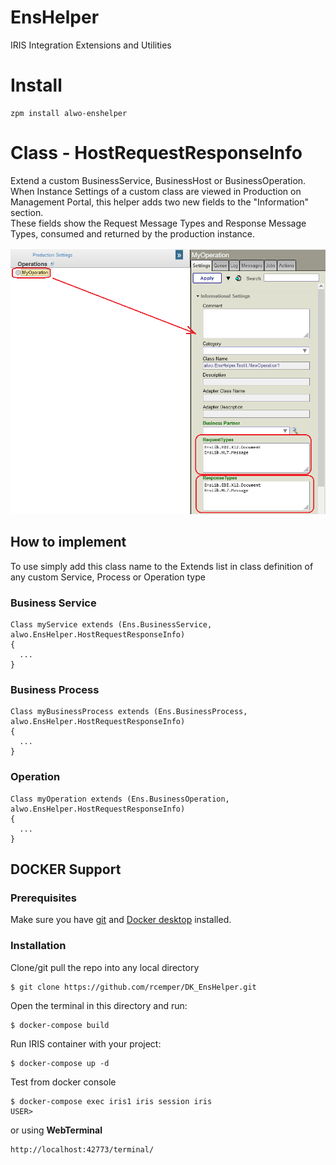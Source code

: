 # EnsHelper
IRIS Integration Extensions and Utilities 

# Install
```
zpm install alwo-enshelper
```

# Class - HostRequestResponseInfo
Extend a custom BusinessService, BusinessHost or BusinessOperation.<br/>
When Instance Settings of a custom class are viewed in Production on Management Portal, this helper adds two new fields to the "Information" section.<br/>
These fields show the Request Message Types and Response Message Types, consumed and returned by the production instance.

![Image Show Request Response Types](img/HostRequestResponseInfo.png)

## How to implement
To use simply add this class name to the Extends list in class definition of any custom Service, Process or Operation type<br/>

### Business Service

```objectScript
Class myService extends (Ens.BusinessService, alwo.EnsHelper.HostRequestResponseInfo)
{
  ...
}
```

### Business Process

```objectScript
Class myBusinessProcess extends (Ens.BusinessProcess, alwo.EnsHelper.HostRequestResponseInfo)
{
  ...
}
```

### Operation

```objectScript
Class myOperation extends (Ens.BusinessOperation, alwo.EnsHelper.HostRequestResponseInfo)
{
  ...
}
```
## DOCKER Support
### Prerequisites   
Make sure you have [git](https://git-scm.com/book/en/v2/Getting-Started-Installing-Git) and [Docker desktop](https://www.docker.com/products/docker-desktop) installed.    
### Installation    
Clone/git pull the repo into any local directory
```
$ git clone https://github.com/rcemper/DK_EnsHelper.git
```
Open the terminal in this directory and run:
```
$ docker-compose build
```
Run IRIS container with your project:
```
$ docker-compose up -d
```
Test from docker console
```
$ docker-compose exec iris1 iris session iris
USER>
```
or using **WebTerminal**
```
http://localhost:42773/terminal/
```

